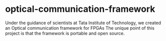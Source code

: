 # optical-communication-framework
Under the guidance of scientists at Tata Institute of Technology, we created an Optical communication framework for FPGAs 
The unique point of this project is that the framework is portable and open source.
